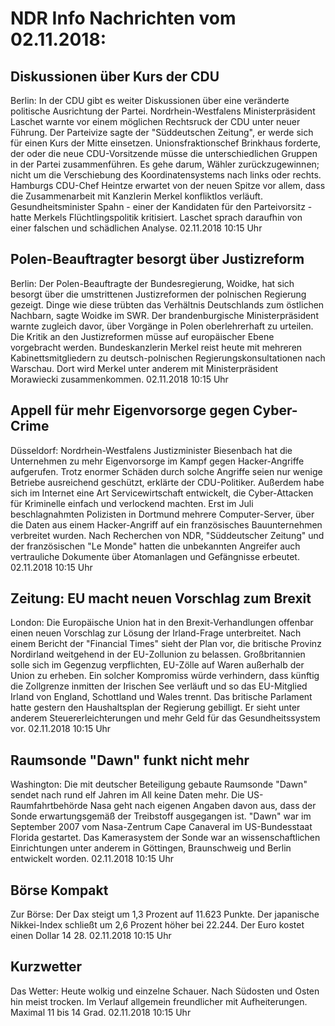 # NDR Info Nachrichten vom 02.11.2018:


## Diskussionen über Kurs der CDU
Berlin: In der CDU gibt es weiter Diskussionen über eine veränderte politische Ausrichtung der Partei. Nordrhein-Westfalens Ministerpräsident Laschet warnte vor einem möglichen Rechtsruck der CDU unter neuer Führung. Der Parteivize sagte der "Süddeutschen Zeitung", er werde sich für einen Kurs der Mitte einsetzen. Unionsfraktionschef Brinkhaus forderte, der oder die neue CDU-Vorsitzende müsse die unterschiedlichen Gruppen in der Partei zusammenführen. Es gehe darum, Wähler zurückzugewinnen; nicht um die Verschiebung des Koordinatensystems nach links oder rechts. Hamburgs CDU-Chef Heintze erwartet von der neuen Spitze vor allem, dass die Zusammenarbeit mit Kanzlerin Merkel konfliktlos verläuft. Gesundheitsminister Spahn - einer der Kandidaten für den Parteivorsitz - hatte Merkels Flüchtlingspolitik kritisiert. Laschet sprach daraufhin von einer falschen und schädlichen Analyse. 02.11.2018 10:15 Uhr 

## Polen-Beauftragter besorgt über Justizreform
Berlin: Der Polen-Beauftragte der Bundesregierung, Woidke, hat sich besorgt über die umstrittenen Justizreformen der polnischen Regierung gezeigt. Dinge wie diese trübten das Verhältnis Deutschlands zum östlichen Nachbarn, sagte Woidke im SWR. Der brandenburgische Ministerpräsident warnte zugleich davor, über Vorgänge in Polen oberlehrerhaft zu urteilen. Die Kritik an den Justizreformen müsse auf europäischer Ebene vorgebracht werden. Bundeskanzlerin Merkel reist heute mit mehreren Kabinettsmitgliedern zu deutsch-polnischen Regierungskonsultationen nach Warschau. Dort wird Merkel unter anderem mit Ministerpräsident Morawiecki zusammenkommen. 02.11.2018 10:15 Uhr 

## Appell für mehr Eigenvorsorge gegen Cyber-Crime
Düsseldorf: 	Nordrhein-Westfalens Justizminister Biesenbach hat die Unternehmen zu mehr Eigenvorsorge im Kampf gegen Hacker-Angriffe aufgerufen. Trotz enormer Schäden durch solche Angriffe seien nur wenige Betriebe ausreichend geschützt, erklärte der CDU-Politiker. Außerdem habe sich im Internet eine Art Servicewirtschaft entwickelt, die Cyber-Attacken für Kriminelle einfach und verlockend machten. Erst im Juli beschlagnahmten Polizisten in Dortmund mehrere Computer-Server, über die Daten aus einem Hacker-Angriff auf ein französisches Bauunternehmen verbreitet wurden. Nach Recherchen von NDR, "Süddeutscher Zeitung" und der französischen "Le Monde" hatten die unbekannten Angreifer auch vertrauliche Dokumente über Atomanlagen und Gefängnisse erbeutet. 02.11.2018 10:15 Uhr 

## Zeitung: EU macht neuen Vorschlag zum Brexit
London: Die Europäische Union hat in den Brexit-Verhandlungen offenbar einen neuen Vorschlag zur Lösung der Irland-Frage unterbreitet. Nach einem Bericht der "Financial Times" sieht der Plan vor, die britische Provinz Nordirland weitgehend in der EU-Zollunion zu belassen. Großbritannien solle sich im Gegenzug verpflichten, EU-Zölle auf Waren außerhalb der Union zu erheben. Ein solcher Kompromiss würde verhindern, dass künftig die Zollgrenze inmitten der Irischen See verläuft und so das EU-Mitglied Irland von England, Schottland und Wales trennt. Das britische Parlament hatte gestern den Haushaltsplan der Regierung gebilligt. Er sieht unter anderem Steuererleichterungen und mehr Geld für das Gesundheitssystem vor. 02.11.2018 10:15 Uhr 

## Raumsonde "Dawn" funkt nicht mehr
Washington: Die mit deutscher Beteiligung gebaute Raumsonde "Dawn" sendet nach rund elf Jahren im All keine Daten mehr. Die US-Raumfahrtbehörde Nasa geht nach eigenen Angaben davon aus, dass der Sonde erwartungsgemäß der Treibstoff ausgegangen ist. "Dawn" war im September 2007 vom Nasa-Zentrum Cape Canaveral im US-Bundesstaat Florida gestartet. Das Kamerasystem der Sonde war an wissenschaftlichen Einrichtungen unter anderem in Göttingen, Braunschweig und Berlin entwickelt worden. 02.11.2018 10:15 Uhr 

## Börse Kompakt
Zur Börse: Der Dax steigt um 1,3 Prozent auf 11.623 Punkte. Der japanische Nikkei-Index schließt um 2,6 Prozent höher bei 22.244. Der Euro kostet einen Dollar 14 28. 02.11.2018 10:15 Uhr 

## Kurzwetter
Das Wetter: Heute wolkig und einzelne Schauer. Nach Südosten und Osten hin meist trocken. Im Verlauf allgemein freundlicher mit Aufheiterungen. Maximal 11 bis 14 Grad. 02.11.2018 10:15 Uhr 
